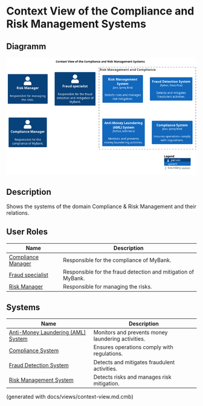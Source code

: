 # Context View of the Compliance and Risk Management Systems

## Diagramm
![Context View of the Compliance and Risk Management Systems](../../mybank/compliance/context-view.png)

## Description
Shows the systems of the domain Compliance & Risk Management and their relations.
## User Roles
| Name | Description |
|---|---|
| [Compliance Manager](../../mybank/compliance/compliance-manager.md) | Responsible for the compliance of MyBank. |
| [Fraud specialist](../../mybank/compliance/fraud-specialist.md) | Responsible for the fraud detection and mitigation of MyBank. |
| [Risk Manager](../../mybank/compliance/risk-manager.md) | Responsible for managing the risks. |
## Systems
| Name | Description |
|---|---|
| [Anti-Money Laundering (AML) System](../../mybank/compliance/aml-system.md) | Monitors and prevents money laundering activities. |
| [Compliance System](../../mybank/compliance/compliance-system.md) | Ensures operations comply with regulations. |
| [Fraud Detection System](../../mybank/compliance/fraud-detection-system.md) | Detects and mitigates fraudulent activities. |
| [Risk Management System](../../mybank/compliance/risk-management-system.md) | Detects risks and manages risk mitigation. |


(generated with docs/views/context-view.md.cmb)
